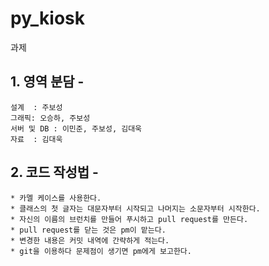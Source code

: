 # py_kiosk
과제

## 1. 영역 분담 -

    설계  : 주보성
    그래픽: 오승하, 주보성
    서버 및 DB : 이민준, 주보성, 김대욱
    자료  : 김대욱
 
## 2. 코드 작성법 - 

    * 카멜 케이스를 사용한다.
    * 클래스의 첫 글자는 대문자부터 시작되고 나머지는 소문자부터 시작한다.
    * 자신의 이름의 브런치를 만들어 푸시하고 pull request를 만든다.
    * pull request를 닫는 것은 pm이 맡는다.
    * 변경한 내용은 커밋 내역에 간략하게 적는다.
    * git을 이용하다 문제점이 생기면 pm에게 보고한다.
    
